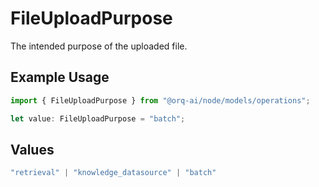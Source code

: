 # FileUploadPurpose

The intended purpose of the uploaded file.

## Example Usage

```typescript
import { FileUploadPurpose } from "@orq-ai/node/models/operations";

let value: FileUploadPurpose = "batch";
```

## Values

```typescript
"retrieval" | "knowledge_datasource" | "batch"
```